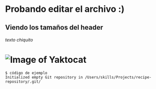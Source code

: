 # <h1>Probando editar el archivo :)</h1> <h2>Viendo los tamaños del header</h2> <h6>texto chiquito</h6>
# ![Image of Yaktocat](https://octodex.github.com/images/yaktocat.png)
```
$ código de ejemplo
Initialized empty Git repository in /Users/skills/Projects/recipe-repository/.git/
```
